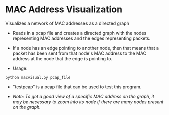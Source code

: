 # MAC Address Visualization
Visualizes a network of MAC addresses as a directed graph

- Reads in a pcap file and creates a directed graph with the nodes representing MAC addresses and the edges representing packets. 
- If a node has an edge pointing to another node, then that means that a packet has been sent from that node's MAC address to the MAC address at the node that the edge is pointing to.

- Usage: 
```
python macvisual.py pcap_file
```

- "testpcap" is a pcap file that can be used to test this program.

- *Note: To get a good view of a specific MAC address on the graph, it may be necessary to zoom into its node if there are many nodes present on the graph.*
